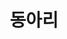 ---
title: "동아리"
type: landing

design:
  spacing: '4rem'

sections:
  - block: collection
    content:
      title: "전북대학교 중앙동아리"
      text: "제가 활동했던 그리고 활동중인 동아리입니다."
      filters:
        folders:
          - dong
    design:
      view: article-grid   # 카드형
      columns: 3           # 3열
      fill_image: true     # 카드에 이미지 채우기
      show_date: false
      show_read_time: false
      show_read_more: false
---